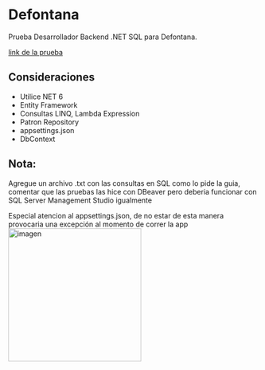 # Defontana
Prueba Desarrollador Backend .NET SQL para Defontana.

[link de la prueba](https://defontanacl-my.sharepoint.com/:w:/g/personal/gpuelles_defontana_com/EcLfnWyynQxOrY7K72U7Ey4BBUYmNPKOL9Huw4II1_j1hQ?rtime=_kyEFyhs20g)
## Consideraciones
 - Utilice NET 6
 - Entity Framework
 - Consultas LINQ, Lambda Expression
 - Patron Repository
 - appsettings.json
 - DbContext

## Nota:
Agregue un archivo .txt con las consultas en SQL como lo pide la guia, comentar que las pruebas las hice con DBeaver pero deberia funcionar con SQL Server Management Studio igualmente

Especial atencion al appsettings.json, de no estar de esta manera provocaria una excepción al momento de correr la app
<img width="267" alt="imagen" src="https://github.com/victordoom/Defontana/assets/23017227/f0f08ca2-e696-472f-ae42-d8493cf74fa0">
